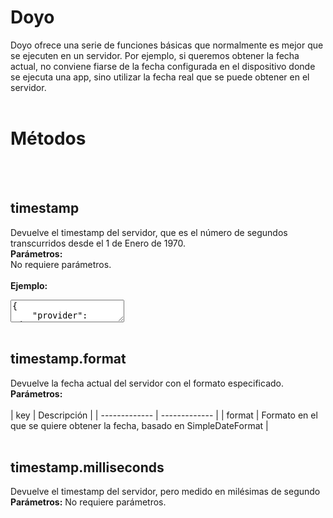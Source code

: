 # Doyo
Doyo ofrece una serie de funciones básicas que normalmente es mejor que se ejecuten en un servidor. Por ejemplo, si queremos obtener la fecha actual, no conviene fiarse de la fecha configurada en el dispositivo donde se ejecuta una app, sino utilizar la fecha real que se puede obtener en el servidor.
<br>
<br>
  
# Métodos
<br>
<br>
  
## timestamp
Devuelve el timestamp del servidor, que es el número de segundos transcurridos desde el 1 de Enero de 1970.
<br>
**Parámetros:**  
No requiere parámetros.
<br>
<br>
**Ejemplo:**<br>
<textarea>
{
    "provider": "doyo",
    "method": "timestamp"
}
</textarea>
<br>
<br>
  
## timestamp.format
Devuelve la fecha actual del servidor con el formato especificado.
<br>
**Parámetros:**<br>
<br>
| key  | Descripción |
| ------------- | ------------- |
| format | Formato en el que se quiere obtener la fecha, basado en SimpleDateFormat |
<br>
<br>
  
## timestamp.milliseconds
Devuelve el timestamp del servidor, pero medido en milésimas de segundo
<br>
**Parámetros:**
No requiere parámetros.
<br>
<br>
  